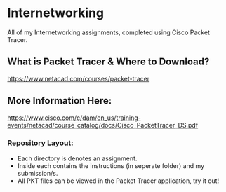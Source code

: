 # Internetworking
All of my Internetworking assignments, completed using Cisco Packet Tracer.  
## What is Packet Tracer & Where to Download?   
https://www.netacad.com/courses/packet-tracer  
## More Information Here:  
https://www.cisco.com/c/dam/en_us/training-events/netacad/course_catalog/docs/Cisco_PacketTracer_DS.pdf  
### Repository Layout:  
- Each directory is denotes an assignment.  
- Inside each contains the instructions (in seperate folder) and my submission/s.  
- All PKT files can be viewed in the Packet Tracer application, try it out!
